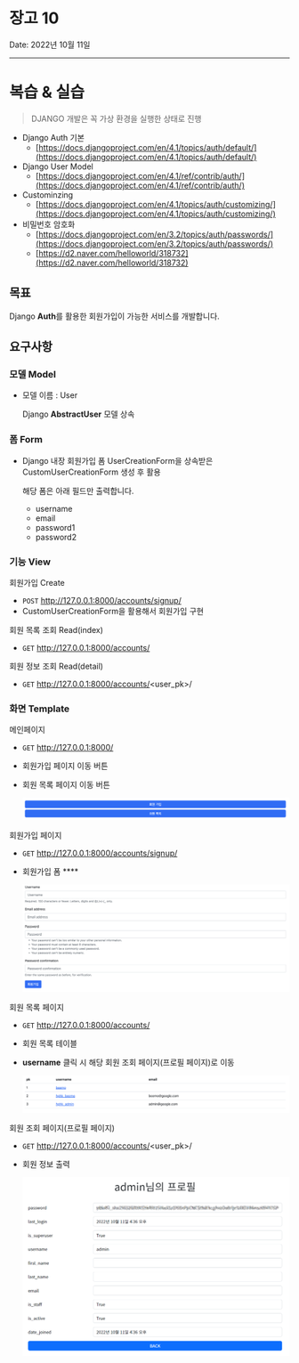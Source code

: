 # 장고 10

Date: 2022년 10월 11일

---

# 복습 & 실습

>DJANGO 개발은 꼭 가상 환경을 실행한 상태로 진행

- Django Auth 기본
    - [https://docs.djangoproject.com/en/4.1/topics/auth/default/](https://docs.djangoproject.com/en/4.1/topics/auth/default/)
- Django User Model
    - [https://docs.djangoproject.com/en/4.1/ref/contrib/auth/](https://docs.djangoproject.com/en/4.1/ref/contrib/auth/)
- Custominzing
    - [https://docs.djangoproject.com/en/4.1/topics/auth/customizing/](https://docs.djangoproject.com/en/4.1/topics/auth/customizing/)
- 비밀번호 암호화
    - [https://docs.djangoproject.com/en/3.2/topics/auth/passwords/](https://docs.djangoproject.com/en/3.2/topics/auth/passwords/)
    - [https://d2.naver.com/helloworld/318732](https://d2.naver.com/helloworld/318732)

## 목표

Django **Auth**를 활용한 회원가입이 가능한 서비스를 개발합니다.

## 요구사항

### 모델 Model

- 모델 이름 : User
  
    Django **AbstractUser** 모델 상속
    

### **폼 Form**

- Django 내장 회원가입 폼 UserCreationForm을 상속받은 CustomUserCreationForm 생성 후 활용
  
    해당 폼은 아래 필드만 출력합니다.
    
    - username
    - email
    - password1
    - password2

### 기능 View

회원가입 Create

- `POST` http://127.0.0.1:8000/accounts/signup/
- CustomUserCreationForm을 활용해서 회원가입 구현

회원 목록 조회 Read(index)

- `GET` http://127.0.0.1:8000/accounts/

회원 정보 조회 Read(detail)

- `GET` http://127.0.0.1:8000/accounts/<user_pk>/

### 화면 Template

메인페이지

- `GET` http://127.0.0.1:8000/
- 회원가입 페이지 이동 버튼
- 회원 목록 페이지 이동 버튼
  
    ![Untitled](./README.assets/Untitled.png)
    

회원가입 페이지

- `GET` http://127.0.0.1:8000/accounts/signup/
- 회원가입 폼 ****
  
    ![Untitled](./README.assets/Untitled1.png)
    

회원 목록 페이지

- `GET` http://127.0.0.1:8000/accounts/
- 회원 목록 테이블
- **username** 클릭 시 해당 회원 조회 페이지(프로필 페이지)로 이동
  
    ![Untitled](./README.assets/Untitled2.png)
    

회원 조회 페이지(프로필 페이지)

- `GET` http://127.0.0.1:8000/accounts/<user_pk>/

- 회원 정보 출력

  ![Untitled](./README.assets/1.PNG)


